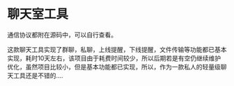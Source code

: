 # 聊天室工具

通信协议都附在源码中，可以自行查看。

这款聊天工具实现了群聊，私聊，上线提醒，下线提醒，文件传输等功能都已基本实现，耗时10天左右，该项目由于耗费时间较少，所以后期若是有空仍继续维护优化，虽然项目比较小，但是基本功能都已实现，所以，作为一款私人的轻量级聊天工具还是不错的....
